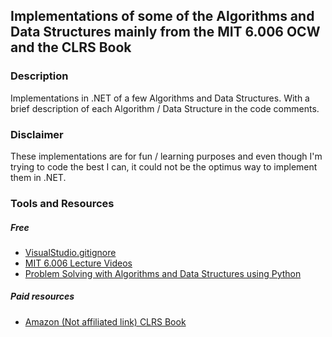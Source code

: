## Implementations of some of the Algorithms and Data Structures mainly from the MIT 6.006 OCW and the CLRS Book

### Description
Implementations in .NET of a few Algorithms and Data Structures. With a brief description of each Algorithm / Data Structure in the code comments.

### Disclaimer
These implementations are for fun / learning purposes and even though I'm trying to code the best I can, it could not be the optimus way to implement them in .NET.

### Tools and Resources
##### Free
* [VisualStudio.gitignore](https://github.com/github/gitignore/blob/master/VisualStudio.gitignore)
* [MIT 6.006 Lecture Videos](url[https://ocw.mit.edu/courses/electrical-engineering-and-computer-science/6-006-introduction-to-algorithms-fall-2011/lecture-videos/])
* [Problem Solving with Algorithms and Data Structures using Python](http://interactivepython.org/runestone/static/pythonds/index.html)

##### Paid resources
* [Amazon (Not affiliated link) CLRS Book](https://www.amazon.com/Introduction-Algorithms-3rd-MIT-Press/dp/0262033844/)